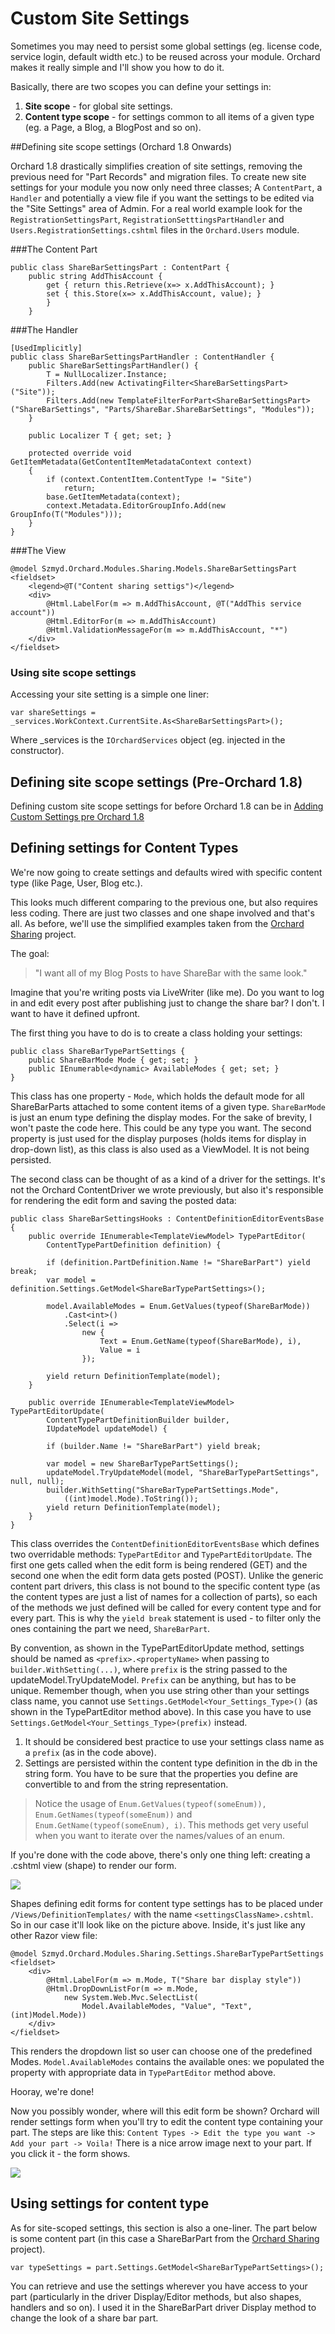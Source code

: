 Custom Site Settings
====================
Sometimes you may need to persist some global settings 
(eg. license code, service login, default width etc.)
to be reused across your module. Orchard makes it really 
simple and I'll show you how to do it.

Basically, there are two scopes you can define your settings in:

1. **Site scope** - for global site settings.
2. **Content type scope** - for settings common to all items of a given type
(eg. a Page, a Blog, a BlogPost and so on).

##Defining site scope settings (Orchard 1.8 Onwards)

Orchard 1.8 drastically simplifies creation of site settings, removing the previous need for "Part Records" and migration files. To create new site settings for your module you now only need three classes; A ```ContentPart```, a ```Handler``` and potentially a view file if you want the settings to be edited via the "Site Settings" area of Admin. For a real world example look for the ```RegistrationSettingsPart```, ```RegistrationSetttingsPartHandler``` and ```Users.RegistrationSettings.cshtml``` files in the ```Orchard.Users``` module.

###The Content Part

    public class ShareBarSettingsPart : ContentPart {
        public string AddThisAccount {
            get { return this.Retrieve(x=> x.AddThisAccount); }
            set { this.Store(x=> x.AddThisAccount, value); }
            }
        }

###The Handler

    [UsedImplicitly]
    public class ShareBarSettingsPartHandler : ContentHandler {
        public ShareBarSettingsPartHandler() {
            T = NullLocalizer.Instance;
            Filters.Add(new ActivatingFilter<ShareBarSettingsPart>("Site"));
            Filters.Add(new TemplateFilterForPart<ShareBarSettingsPart>("ShareBarSettings", "Parts/ShareBar.ShareBarSettings", "Modules"));
        }
        
        public Localizer T { get; set; }

        protected override void GetItemMetadata(GetContentItemMetadataContext context)
        {
            if (context.ContentItem.ContentType != "Site")
                return;
            base.GetItemMetadata(context);
            context.Metadata.EditorGroupInfo.Add(new GroupInfo(T("Modules")));
        }
    }
    
###The View

    @model Szmyd.Orchard.Modules.Sharing.Models.ShareBarSettingsPart
    <fieldset>
        <legend>@T("Content sharing settigs")</legend>
        <div>
            @Html.LabelFor(m => m.AddThisAccount, @T("AddThis service account"))
            @Html.EditorFor(m => m.AddThisAccount)
            @Html.ValidationMessageFor(m => m.AddThisAccount, "*")
        </div>
    </fieldset>

### Using site scope settings

Accessing your site setting is a simple one liner:
    
    var shareSettings = _services.WorkContext.CurrentSite.As<ShareBarSettingsPart>();

Where _services is the `IOrchardServices` object (eg. injected in the constructor).

## Defining site scope settings (Pre-Orchard 1.8)

Defining custom site scope settings for before Orchard 1.8 can be in [Adding Custom Settings pre Orchard 1.8](Adding-Custom-Settings-pre-1.8.html)


## Defining settings for Content Types

We're now going to create settings and defaults wired with specific content type (like Page, User, Blog etc.).

This looks much different comparing to the previous one, but also requires less coding.
There are just two classes and one shape involved and that's all.
As before, we'll use the simplified examples taken from the
[Orchard Sharing](http://orchardsharing.codeplex.com/) project.

The goal:
> "I want all of my Blog Posts to have ShareBar with the same look."

Imagine that you're writing posts via LiveWriter (like me).
Do you want to log in and edit every post after publishing just to change the share bar?
I don't. I want to have it defined upfront.

The first thing you have to do is to create a class holding your settings:

    public class ShareBarTypePartSettings {
        public ShareBarMode Mode { get; set; }
        public IEnumerable<dynamic> AvailableModes { get; set; }
    }


This class has one property - `Mode`, which holds the default mode for all ShareBarParts
attached to some content items of a given type.
`ShareBarMode` is just an enum type defining the display modes.
For the sake of brevity, I won't paste the code here.
This could be any type you want.
The second property is just used for the display purposes (holds items for display in drop-down list),
as this class is also used as a ViewModel. It is not being persisted.

The second class can be thought of as a kind of a driver for the settings.
It's not the Orchard ContentDriver we wrote previously, but also it's responsible
for rendering the edit form and saving the posted data:
    
    public class ShareBarSettingsHooks : ContentDefinitionEditorEventsBase {
        public override IEnumerable<TemplateViewModel> TypePartEditor(
            ContentTypePartDefinition definition) {
            
            if (definition.PartDefinition.Name != "ShareBarPart") yield break;
            var model = definition.Settings.GetModel<ShareBarTypePartSettings>();
    
            model.AvailableModes = Enum.GetValues(typeof(ShareBarMode))
                .Cast<int>()
                .Select(i =>
                    new {
                        Text = Enum.GetName(typeof(ShareBarMode), i),
                        Value = i
                    });
    
            yield return DefinitionTemplate(model);
        }
    
        public override IEnumerable<TemplateViewModel> TypePartEditorUpdate(
            ContentTypePartDefinitionBuilder builder,
            IUpdateModel updateModel) {
            
            if (builder.Name != "ShareBarPart") yield break;
    
            var model = new ShareBarTypePartSettings();
            updateModel.TryUpdateModel(model, "ShareBarTypePartSettings", null, null);
            builder.WithSetting("ShareBarTypePartSettings.Mode",
                ((int)model.Mode).ToString());
            yield return DefinitionTemplate(model);
        }
    }

This class overrides the `ContentDefinitionEditorEventsBase` which defines two overridable methods:
`TypePartEditor` and `TypePartEditorUpdate`.
The first one gets called when the edit form is being rendered (GET) and the second one
when the edit form data gets posted (POST).
Unlike the generic content part drivers, this class is not bound to the specific content type
(as the content types are just a list of names for a collection of parts),
so each of the methods we just defined will be called for every content type and for every part.
This is why the `yield break` statement is used - to filter only the ones containing the part we need, `ShareBarPart`.

By convention, as shown in the TypePartEditorUpdate method, settings should be named as
`<prefix>.<propertyName>` when passing to `builder.WithSetting(...)`,
where `prefix` is the string passed to the updateModel.TryUpdateModel.
`Prefix` can be anything, but has to be unique. Remember though,
when you use string other than your settings class name,
you cannot use `Settings.GetModel<Your_Settings_Type>()`
(as shown in the TypePartEditor method above).
In this case you have to use `Settings.GetModel<Your_Settings_Type>(prefix)` instead.

1. It should be considered best practice to use your settings class name as a `prefix` (as in the code above).
2. Settings are persisted within the content type definition in the db in the string form.
You have to be sure that the properties you define are convertible to and from the string representation.

> Notice the usage of `Enum.GetValues(typeof(someEnum)), Enum.GetNames(typeof(someEnum))`
and `Enum.GetName(typeof(someEnum), i)`.
This methods get very useful when you want to iterate over the names/values of an enum.

If you're done with the code above, there's only one thing left:
creating a .cshtml view (shape) to render our form.

![](http://www.szmyd.com.pl/Media/BlogPs/Windows-Live-Writer/Using-custom-settings-in-Orchard-Part-2-_AE9C/image_thumb.png)

Shapes defining edit forms for content type settings has to be placed under
`/Views/DefinitionTemplates/` with the name `<settingsClassName>.cshtml`.
So in our case it'll look like on the picture above.
Inside, it's just like any other Razor view file:
    
    @model Szmyd.Orchard.Modules.Sharing.Settings.ShareBarTypePartSettings
    <fieldset>
        <div>
            @Html.LabelFor(m => m.Mode, T("Share bar display style"))
            @Html.DropDownListFor(m => m.Mode,
                new System.Web.Mvc.SelectList(
                    Model.AvailableModes, "Value", "Text", (int)Model.Mode))
        </div>
    </fieldset>


This renders the dropdown list so user can choose one of the predefined Modes.
`Model.AvailableModes` contains the available ones: we populated the property with appropriate
data in `TypePartEditor` method above.

Hooray, we're done!

Now you possibly wonder, where will this edit form be shown?
Orchard will render settings form when you'll try to edit the content type containing your part.
The steps are like this: `Content Types -> Edit the type you want -> Add your part -> Voila!`
There is a nice arrow image next to your part. If you click it - the form shows.

![](http://www.szmyd.com.pl/Media/BlogPs/Windows-Live-Writer/Using-custom-settings-in-Orchard-Part-2-_AE9C/image_thumb_4.png)


## Using settings for content type

As for site-scoped settings, this section is also a one-liner.
The part below is some content part (in this case a ShareBarPart from the
[Orchard Sharing](http://orchardsharing.codeplex.com/) project).
    
    var typeSettings = part.Settings.GetModel<ShareBarTypePartSettings>();

You can retrieve and use the settings wherever you have access to your part
(particularly in the driver Display/Editor methods, but also shapes, handlers and so on).
I used it in the ShareBarPart driver Display method to change the look of a share bar part.
